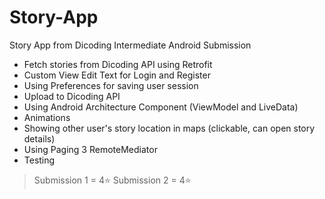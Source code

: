 # Story-App
Story App from Dicoding Intermediate Android Submission

- Fetch stories from Dicoding API using Retrofit
- Custom View Edit Text for Login and Register
- Using Preferences for saving user session
- Upload to Dicoding API
- Using Android Architecture Component (ViewModel and LiveData)
- Animations
- Showing other user's story location in maps (clickable, can open story details)
- Using Paging 3 RemoteMediator
- Testing

> Submission 1 = 4⭐
> Submission 2 = 4⭐
